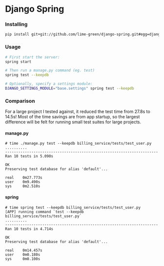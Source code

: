 # Django Spring

### Installing
```bash
pip install git+git://github.com/lime-green/django-spring.git#egg=django-spring --upgrade
```


### Usage

```bash
# First start the server:
spring start

# Then run a manage.py command (eg. test)
spring test --keepdb

# Optionally, specify a settings module:
DJANGO_SETTINGS_MODULE="base.settings" spring test --keepdb
```


### Comparison
For a large project I tested against, it reduced the test time from 27.8s to 14.5s! Most of the time savings are from app startup, so the largest difference will be felt for running small test suites for large projects.


#### manage.py
```
# time ./manage.py test --keepdb billing_service/tests/test_user.py
..........
----------------------------------------------------------------------
Ran 10 tests in 5.090s

OK
Preserving test database for alias 'default'...

real    0m27.773s
user    0m9.490s
sys     0m2.510s
```

#### spring
```
# time spring test --keepdb billing_service/tests/test_user.py
[APP] running command `test --keepdb billing_service/tests/test_user.py`
..........
----------------------------------------------------------------------
Ran 10 tests in 4.714s

OK
Preserving test database for alias 'default'...

real    0m14.457s
user    0m0.180s
sys     0m0.100s
```
